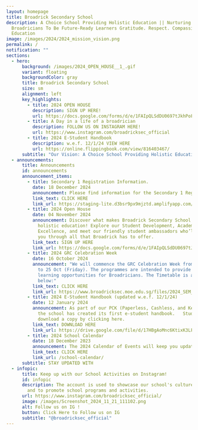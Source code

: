 ```yaml
---
layout: homepage
title: Broadrick Secondary School
description: A Choice School Providing Holistic Education || Nurturing
  Broadricians To Be Future-Ready Learners Gratitude. Respect. Compassion (GRC)
  Education
image: /images/2024/2024_mission_vision.png
permalink: /
notification: ""
sections:
  - hero:
      background: /images/2024_OPEN_HOUSE__1_.gif
      variant: floating
      backgroundColor: gray
      title: Broadrick Secondary School
      size: sm
      alignment: left
      key_highlights:
        - title: 2024 OPEN HOUSE
          description: SIGN UP HERE!
          url: https://docs.google.com/forms/d/e/1FAIpQLSdDU0697tJkhPoFxHaHYHI5KJYQyaySvmzVr3ADshv5PcjPWw/viewform
        - title: A Day in a life of a broadrician
          description: FOLLOW US ON INSTAGRAM HERE!
          url: https://www.instagram.com/broadricksec_official
        - title: 2024 E-Student Handbook
          description: w.e.f. 12/1/24 VIEW HERE
          url: https://online.flippingbook.com/view/816403467/
      subtitle: "Our Vision: A Choice School Providing Holistic Education"
  - announcements:
      title: Announcements
      id: announcements
      announcement_items:
        - title: Secondary 1 Registration Information.
          date: 18 December 2024
          announcement: Please find information for the Secondary 1 Registration here.
          link_text: CLICK HERE
          link_url: https://staging-lite.d3bsr9px9mjztd.amplifyapp.com/sec-1-registration-2025/
        - title: 2024 Open House
          date: 04 November 2024
          announcement: Discover what makes Broadrick Secondary School a choice school for
            holistic education! Explore our Student Development, Academic
            Excellence, and meet our friendly student ambassadors who’ll guide
            you through all that Broadrick has to offer.
          link_text: SIGN UP HERE
          link_url: https://docs.google.com/forms/d/e/1FAIpQLSdDU0697tJkhPoFxHaHYHI5KJYQyaySvmzVr3ADshv5PcjPWw/viewform
        - title: 2024 GRC Celebration Week
          date: 16 October 2024
          announcement: "We will commence the GRC Celebration Week from 17 Oct (Thursday)
            to 25 Oct (Friday). The programmes are intended to provide extended
            learning opportunities for Broadricians. The Timetable is attached
            below:"
          link_text: CLICK HERE
          link_url: https://www.broadricksec.moe.edu.sg/files/2024_SEM_2_ELE_WEEK_Classes.pdf
        - title: 2024 E-Student Handbook (updated w.e.f. 12/1/24)
          date: 12 January 2024
          announcement: As part of our PCK (Paperless, Cashless, and Keyless) philosophy,
            the school has created its first e-student handbook.   Students can
            download a copy by clicking here.
          link_text: DOWNLOAD HERE
          link_url: https://drive.google.com/file/d/17HBgAoMnc6KtixK3LFkBL4eWN4B5lK3T/view?usp=sharing
        - title: 2024 School Calendar
          date: 18 December 2023
          announcement: The 2024 Calendar of Events will keep you updated
          link_text: CLICK HERE
          link_url: /school-calendar/
      subtitle: STAY UPDATED WITH
  - infopic:
      title: Keep up with our School Activities on Instagram!
      id: infopic
      description: The account is used to showcase our school's culture and values,
        and to promote school programs and activities.
      url: https://www.instagram.com/broadricksec_official/
      image: /images/Screenshot_2024_11_21_111102.png
      alt: Follow us on IG !
      button: Click Here to Follow us on IG
      subtitle: "@broadricksec_official"
---
```

